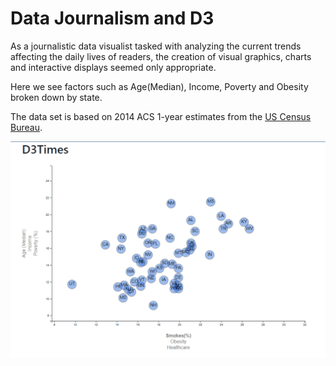 # Data Journalism and D3

As a journalistic data visualist tasked with analyzing the current trends affecting the daily lives of readers, the creation of visual graphics, charts and interactive displays seemed only appropriate.    

Here we see factors such as Age(Median), Income, Poverty and Obesity broken down by state.  

The data set is based on 2014 ACS 1-year estimates from the [US Census Bureau](https://data.census.gov/cedsci/).


![poverty](Images/Age.PNG)


